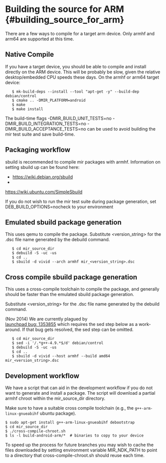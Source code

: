 Building the source for ARM {#building_source_for_arm}
===============================

There are a few ways to compile for a target arm device. Only armhf and arm64 
are supported at this time.

Native Compile
--------------

If you have a target device, you should be able to compile and install directly 
on the ARM device. This will be probably be slow, given the relative 
desktop/embedded CPU speeds these days. On the armhf or arm64 target device:

       $ mk-build-deps --install --tool "apt-get -y" --build-dep debian/control
       $ cmake .. -DMIR_PLATFORM=android
       $ make
       $ make install

The build-time flags -DMIR_BUILD_UNIT_TESTS=no -DMIR_BUILD_INTEGRATION_TESTS=no 
-DMIR_BUILD_ACCEPTANCE_TESTS=no can be used to avoid building the mir test suite
and save build-time.

Packaging workflow
------------------

sbuild is recommended to compile mir packages with armhf. Information on setting
sbuild up can be found here:

 * <a href="https://wiki.debian.org/sbuild"> https://wiki.debian.org/sbuild</a>
 * <a href="https://wiki.ubuntu.com/SimpleSbuild">
https://wiki.ubuntu.com/SimpleSbuild</a> 

If you do not wish to run the mir test suite during package generation, set
 DEB_BUILD_OPTIONS=nocheck to your environment

Emulated sbuild package generation
----------------------------------
This uses qemu to compile the package. Substitute <version_string> for the .dsc
file name generated by the debuild command.

       $ cd mir_source_dir
       $ debuild -S -uc -us
       $ cd .. 
       $ sbuild -d vivid --arch armhf mir_<version_string>.dsc

Cross compile sbuild package generation
---------------------------------------
This uses a cross-compile toolchain to compile the package, and generally 
should be faster than the emulated sbuild package generation.

Substitute <version_string> for the .dsc file name generated by the debuild 
command.

(Nov 2014) We are currently plagued by  
<a href="https://bugs.launchpad.net/mir/+bug/1353855">launchpad bug: 1353855</a>
which requires the sed step below as a work-around. If that bug gets resolved,
the sed step can be omitted.

       $ cd mir_source_dir
       $ sed -i '/.*g++-4.9.*$/d' debian/control
       $ debuild -S -uc -us
       $ cd .. 
       $ sbuild -d vivid --host armhf --build amd64 mir_<version_string>.dsc

Development workflow
--------------------

We have a script that can aid in the development workflow if you do not want to 
generate and install a package. The script will download a partial armhf chroot
within the mir_source_dir directory.

Make sure to have a suitable cross compile toolchain (e.g., the
`g++-arm-linux-gnueabihf` ubuntu package).

    $ sudo apt-get install g++-arm-linux-gnueabihf debootstrap
    $ cd mir_source_dir
    $ ./cross-compile-chroot.sh
    $ ls -l build-android-arm/*  # binaries to copy to your device

To speed up the process for future branches you may wish to cache the files
downloaded by setting environment variable MIR_NDK_PATH to point to a directory
that cross-compile-chroot.sh should reuse each time.
